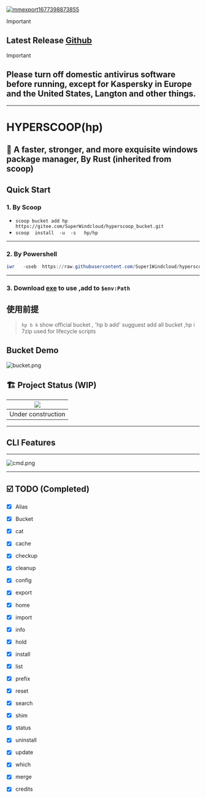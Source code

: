 <a href='https://postimg.cc/HVXTGZq6' target='_blank'><img src='https://i.postimg.cc/HVXTGZq6/mmexport1677398873855.jpg' border='0' alt='mmexport1677398873855'/></a>
> [!IMPORTANT]
> ##  Latest Release [Github](https://github.com/Super1Windcloud/hyperscoop/releases)

>[!IMPORTANT]
> ##  Please turn off domestic antivirus software before running, except for Kaspersky in Europe and the United States, Langton and other things.
------ 
# HYPERSCOOP(hp)

## 🐼 A faster, stronger, and more exquisite windows package manager, By Rust (inherited from scoop)

## Quick Start 
### 1. By Scoop

- `scoop bucket add hp https://gitee.com/SuperWindcloud/hyperscoop_bucket.git`
- `scoop  install  -u  -s   hp/hp`

--- 

### 2. By  Powershell
```powershell
iwr   -useb  https://raw.githubusercontent.com/Super1Windcloud/hyperscoop/refs/heads/main/install.ps1    | iex
```
---

###   3.  Download [exe](https://github.com/Super1Windcloud/hyperscoop/releases) to use ,add to `$env:Path`


## 使用前提
>  `hp b k`  show official bucket , 'hp b add'  sugguest add all bucket ,hp  i  7zip used for lifecycle scripts

## Bucket Demo

![bucket.png](https://imgfans.com/_Ww0K4)

## 🏗 Project Status   (WIP)
| ![](https://i.giphy.com/media/CwfC5Pv6Rtp66h4coK/giphy.gif) |
|:-----------------------------------------------------------:|
|                     Under construction                      |
---

## CLI Features
--- 

[//]: # ( ![pinpix.png]&#40;https://imgfans.com/_oONbC&#41;)
![cmd.png](https://imgfans.com/_s0giY)


--- 
## ☑️ TODO  (Completed)
- [x]  Alias
- [x] Bucket
- [x]  cat
- [x] cache
- [x]  checkup
- [x]  cleanup
- [x]  config
- [x]  export
- [x]  home
- [x]  import
- [x]  info
- [x]  hold
- [x] install
- [x] list
- [x] prefix
- [x] reset
- [x] search
- [x] shim
- [x] status
- [x] uninstall
- [x] update
- [x] which
- [x] merge
- [x] credits
 

